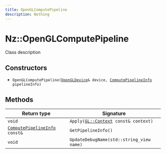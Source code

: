 ```yaml
---
title: OpenGLComputePipeline
description: Nothing
---
```


# Nz::OpenGLComputePipeline

Class description

## Constructors

- `OpenGLComputePipeline(`[`OpenGLDevice`](documentation/generated/OpenGLRenderer/OpenGLDevice.md)`& device, `[`ComputePipelineInfo`](documentation/generated/Renderer/ComputePipelineInfo.md)` pipelineInfo)`

## Methods

| Return type | Signature |
| ----------- | --------- |
| `void` | `Apply(`[`GL::Context`](documentation/generated/OpenGLRenderer/GL.Context.md)` const& context)` |
| [`ComputePipelineInfo`](documentation/generated/Renderer/ComputePipelineInfo.md)` const&` | `GetPipelineInfo()` |
| `void` | `UpdateDebugName(std::string_view name)` |

